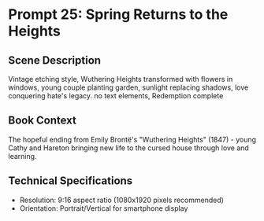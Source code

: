 # Prompt 25: Spring Returns to the Heights

## Scene Description
Vintage etching style, Wuthering Heights transformed with flowers in windows, young couple planting garden, sunlight replacing shadows, love conquering hate's legacy. no text elements, Redemption complete

## Book Context
The hopeful ending from Emily Brontë's "Wuthering Heights" (1847) - young Cathy and Hareton bringing new life to the cursed house through love and learning.

## Technical Specifications
- Resolution: 9:16 aspect ratio (1080x1920 pixels recommended)
- Orientation: Portrait/Vertical for smartphone display
